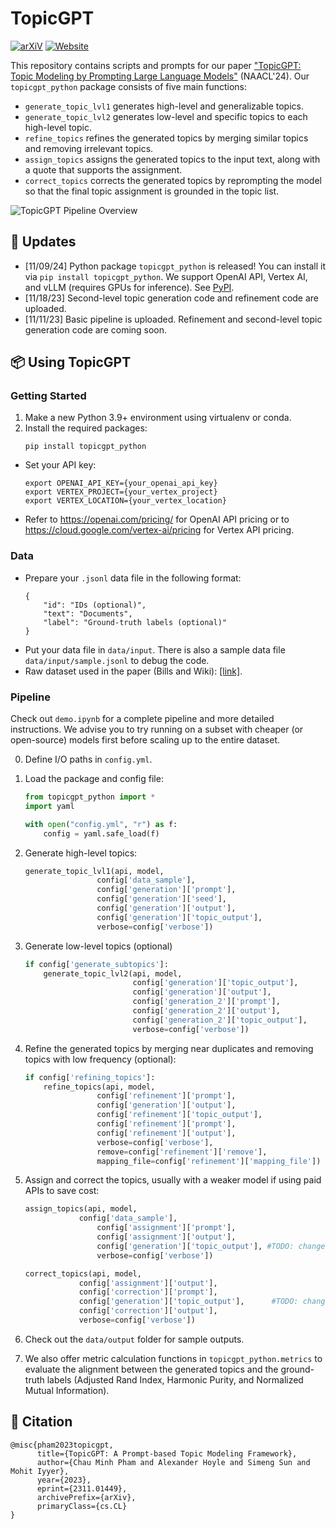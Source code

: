 # TopicGPT
[![arXiV](https://img.shields.io/badge/arxiv-link-red)](https://arxiv.org/abs/2311.01449) [![Website](https://img.shields.io/badge/website-link-purple)](https://chtmp223.github.io/topicGPT) 

This repository contains scripts and prompts for our paper ["TopicGPT: Topic Modeling by Prompting Large Language Models"](https://arxiv.org/abs/2311.01449) (NAACL'24). Our `topicgpt_python` package consists of five main functions: 
- `generate_topic_lvl1` generates high-level and generalizable topics. 
- `generate_topic_lvl2` generates low-level and specific topics to each high-level topic.
- `refine_topics` refines the generated topics by merging similar topics and removing irrelevant topics.
- `assign_topics` assigns the generated topics to the input text, along with a quote that supports the assignment.
- `correct_topics` corrects the generated topics by reprompting the model so that the final topic assignment is grounded in the topic list. 

![TopicGPT Pipeline Overview](assets/img/pipeline.png)

## 📣 Updates
- [11/09/24] Python package `topicgpt_python` is released! You can install it via `pip install topicgpt_python`. We support OpenAI API, Vertex AI, and vLLM (requires GPUs for inference). See [PyPI](https://pypi.org/project/topicgpt-python/).
- [11/18/23] Second-level topic generation code and refinement code are uploaded.
- [11/11/23] Basic pipeline is uploaded. Refinement and second-level topic generation code are coming soon.

## 📦 Using TopicGPT
### Getting Started
1. Make a new Python 3.9+ environment using virtualenv or conda. 
2. Install the required packages:
    ```
    pip install topicgpt_python
    ```
- Set your API key:
    ```
    export OPENAI_API_KEY={your_openai_api_key}
    export VERTEX_PROJECT={your_vertex_project}
    export VERTEX_LOCATION={your_vertex_location}
    ```
- Refer to https://openai.com/pricing/ for OpenAI API pricing or to https://cloud.google.com/vertex-ai/pricing for Vertex API pricing. 

### Data
- Prepare your `.jsonl` data file in the following format:
    ```shell
    {
        "id": "IDs (optional)",
        "text": "Documents",
        "label": "Ground-truth labels (optional)"
    }
    ```
- Put your data file in `data/input`. There is also a sample data file `data/input/sample.jsonl` to debug the code.
- Raw dataset used in the paper (Bills and Wiki): [[link]](https://drive.google.com/drive/folders/1rCTR5ZQQ7bZQoewFA8eqV6glP6zhY31e?usp=sharing). 

### Pipeline
Check out `demo.ipynb` for a complete pipeline and more detailed instructions. We advise you to try running on a subset with cheaper (or open-source) models first before scaling up to the entire dataset. 

0. Define I/O paths in `config.yml`. 
1. Load the package and config file:
    ```python
    from topicgpt_python import *
    import yaml

    with open("config.yml", "r") as f:
        config = yaml.safe_load(f)
    ```
2. Generate high-level topics:
    ```python
    generate_topic_lvl1(api, model, 
                    config['data_sample'], 
                    config['generation']['prompt'], 
                    config['generation']['seed'], 
                    config['generation']['output'], 
                    config['generation']['topic_output'], 
                    verbose=config['verbose'])
    ```
3. Generate low-level topics (optional)
    ```python
    if config['generate_subtopics']: 
        generate_topic_lvl2(api, model, 
                            config['generation']['topic_output'],
                            config['generation']['output'],
                            config['generation_2']['prompt'],
                            config['generation_2']['output'],
                            config['generation_2']['topic_output'],
                            verbose=config['verbose'])
    ```                  
4. Refine the generated topics by merging near duplicates and removing topics with low frequency (optional):
    ```python
    if config['refining_topics']: 
        refine_topics(api, model, 
                    config['refinement']['prompt'],
                    config['generation']['output'], 
                    config['refinement']['topic_output'],
                    config['refinement']['prompt'],
                    config['refinement']['output'],
                    verbose=config['verbose'],
                    remove=config['refinement']['remove'], 
                    mapping_file=config['refinement']['mapping_file'])       #TODO: change to True if you want to refine the topics again
    ```
5. Assign and correct the topics, usually with a weaker model if using paid APIs to save cost:
    ```python
    assign_topics(api, model, 
                config['data_sample'],
                    config['assignment']['prompt'],
                    config['assignment']['output'],
                    config['generation']['topic_output'], #TODO: change to generation_2 if you have subtopics, or config['refinement']['topic_output'] if you refined topics
                    verbose=config['verbose'])

    correct_topics(api, model, 
                config['assignment']['output'],
                config['correction']['prompt'],
                config['generation']['topic_output'],      #TODO: change to generation_2 if you have subtopics, or config['refinement']['topic_output'] if you refined topics
                config['correction']['output'],
                verbose=config['verbose'])
    ```

6. Check out the `data/output` folder for sample outputs.
7. We also offer metric calculation functions in `topicgpt_python.metrics` to evaluate the alignment between the generated topics and the ground-truth labels (Adjusted Rand Index, Harmonic Purity, and Normalized Mutual Information).


## 📜 Citation
```
@misc{pham2023topicgpt,
      title={TopicGPT: A Prompt-based Topic Modeling Framework}, 
      author={Chau Minh Pham and Alexander Hoyle and Simeng Sun and Mohit Iyyer},
      year={2023},
      eprint={2311.01449},
      archivePrefix={arXiv},
      primaryClass={cs.CL}
}
```